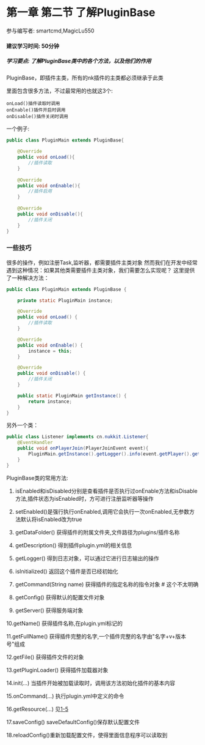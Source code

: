 # 第一章 第二节 了解PluginBase
参与编写者: smartcmd,MagicLu550
#### 建议学习时间: 50分钟
##### 学习要点: 了解PluginBase类中的各个方法，以及他们的作用

PluginBase，即插件主类，所有的nk插件的主类都必须继承于此类

里面包含很多方法，不过最常用的也就这3个:
```
onLoad()插件读取时调用
onEnable()插件开启时调用
onDisable()插件关闭时调用
```

一个例子:
```java
public class PluginMain extends PluginBase{
    
    @Override
    public void onLoad(){
        //插件读取
    }
    
    @Override
    public void onEnable(){
        //插件启用
    }
    
    @Override
    public void onDisable(){
        //插件关闭
    }
}
```
### 一些技巧

很多的操作，例如注册Task,监听器，都需要插件主类对象
然而我们在开发中经常遇到这种情况：如果其他类需要插件主类对象，我们需要怎么实现呢？
这里提供了一种解决方法：

```java
public class PluginMain extends PluginBase {

    private static PluginMain instance;

    @Override
    public void onLoad() {
        //插件读取
    }

    @Override
    public void onEnable() {
        instance = this;
    }

    @Override
    public void onDisable() {
        //插件关闭
    }

    public static PluginMain getInstance() {
        return instance;
    }
}
```

另外一个类：
```java
public class Listener implements cn.nukkit.Listener{
    @EventHandler
    public void onPlayerJoin(PlayerJoinEvent event){
        PluginMain.getInstance().getLogger().info(event.getPlayer().getName());//用PluginMain的logger输出控制台信息
    }
}
```

PluginBase类的常用方法:

1. isEnabled和isDisabled分别是查看插件是否执行过onEnable方法和isDisable方法,插件状态为isEnabled时，方可进行注册监听器等操作

2. setEnabled()是强行执行onEnabled,调用它会执行一次onEnabled,无参数方法默认将isEnabled改为true

3. getDataFolder() 获得插件的附属文件夹,文件路径为plugins/插件名称

4. getDescription() 得到插件plugin.yml的相关信息

5. getLogger() 得到日志对象，可以通过它进行日志输出的操作

6. isInitialized() 返回这个插件是否已经初始化

7. getCommand(String name) 获得插件的指定名称的指令对象 # 这个不太明确

8. getConfig() 获得默认的配置文件对象

9. getServer() 获得服务端对象

10.getName() 获得插件名称,在plugin.yml标记的

11.getFullName() 获得插件完整的名字,一个插件完整的名字由"名字+v+版本号"组成

12.getFile() 获得插件文件的对象

13.getPluginLoader() 获得插件加载器对象

14.init(...) 当插件开始被加载读取时，调用该方法初始化插件的基本内容

15.onCommand(...) 执行plugin.yml中定义的命令

16.getResource(...) 见[1-5](1-5_如何使用配置文件.md)

17.saveConfig() saveDefaultConfig()保存默认配置文件

18.reloadConfig()重新加载配置文件，使得里面信息程序可以读取到
